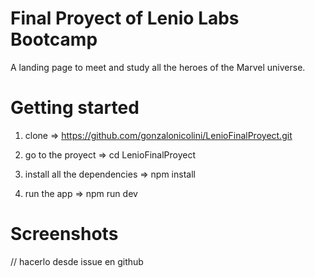 # Final Proyect of Lenio Labs Bootcamp

A landing page to meet and study all the heroes of the Marvel universe.


# Getting started

1. clone => https://github.com/gonzalonicolini/LenioFinalProyect.git

2. go to the proyect => cd LenioFinalProyect

3. install all the dependencies => npm install

4. run the app => npm run dev

# Screenshots
// hacerlo desde issue en github
